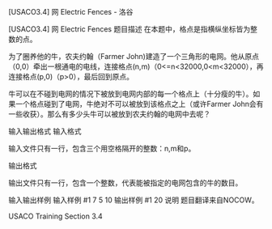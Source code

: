 



[USACO3.4] 网 Electric Fences - 洛谷














[USACO3.4] 网 Electric Fences
题目描述
在本题中，格点是指横纵坐标皆为整数的点。

为了圈养他的牛，农夫约翰（Farmer John)建造了一个三角形的电网。他从原点（0,0）牵出一根通电的电线，连接格点(n,m)（0<=n<32000,0<m<32000），再连接格点(p,0)（p>0），最后回到原点。

牛可以在不碰到电网的情况下被放到电网内部的每一个格点上（十分瘦的牛）。如果一个格点碰到了电网，牛绝对不可以被放到该格点之上（或许Farmer John会有一些收获）。那么有多少头牛可以被放到农夫约翰的电网中去呢？

输入输出格式
输入格式

输入文件只有一行，包含三个用空格隔开的整数：n,m和p。

输出格式

输出文件只有一行，包含一个整数，代表能被指定的电网包含的牛的数目。

输入输出样例
输入样例 #1
7 5 10
输出样例 #1
20
说明
题目翻译来自NOCOW。

USACO Training Section 3.4







